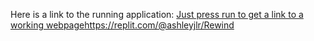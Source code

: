 Here is a link to the running application: [Just press run to get a link to a working webpage](https://replit.com/@ashleyjlr/Rewind)https://replit.com/@ashleyjlr/Rewind

